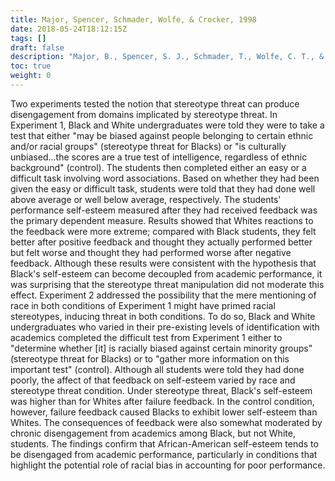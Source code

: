 ```yaml
---
title: Major, Spencer, Schmader, Wolfe, & Crocker, 1998
date: 2018-05-24T18:12:15Z
tags: []
draft: false
description: "Major, B., Spencer, S. J., Schmader, T., Wolfe, C. T., & Crocker, J. (1998). Coping with negative stereotypes about intellectual performance: The role of psychological disengagement. *Personality and Social Psychology Bulletin, 24,* 34-50."
toc: true
weight: 0
---
```


Two experiments tested the notion that stereotype threat can produce disengagement from domains implicated by stereotype threat. In Experiment 1, Black and White undergraduates were told they were to take a test that either "may be biased against people belonging to certain ethnic and/or racial groups" (stereotype threat for Blacks) or "is culturally unbiased...the scores are a true test of intelligence, regardless of ethnic background" (control). The students then completed either an easy or a difficult task involving word associations. Based on whether they had been given the easy or difficult task, students were told that they had done well above average or well below average, respectively. The students' performance self-esteem measured after they had received feedback was the primary dependent measure. Results showed that Whites reactions to the feedback were more extreme; compared with Black students, they felt better after positive feedback and thought they actually performed better but felt worse and thought they had performed worse after negative feedback. Although these results were consistent with the hypothesis that Black's self-esteem can become decoupled from academic performance, it was surprising that the stereotype threat manipulation did not moderate this effect. Experiment 2 addressed the possibility that the mere mentioning of race in both conditions of Experiment 1 might have primed racial stereotypes, inducing threat in both conditions. To do so, Black and White undergraduates who varied in their pre-existing levels of identification with academics completed the difficult test from Experiment 1 either to "determine whether [it] is racially biased against certain minority groups" (stereotype threat for Blacks) or to "gather more information on this important test" (control). Although all students were told they had done poorly, the affect of that feedback on self-esteem varied by race and stereotype threat condition. Under stereotype threat, Black's self-esteem was higher than for Whites after failure feedback. In the control condition, however, failure feedback caused Blacks to exhibit lower self-esteem than Whites. The consequences of feedback were also somewhat moderated by chronic disengagement from academics among Black, but not White, students. The findings confirm that African-American self-esteem tends to be disengaged from academic performance, particularly in conditions that highlight the potential role of racial bias in accounting for poor performance.
